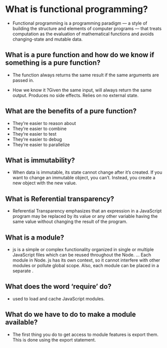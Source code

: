 # What is functional programming?

- Functional programming is a programming paradigm — a style of building the structure and elements of computer programs — that treats computation as the evaluation of mathematical functions and avoids changing-state and mutable data.

## What is a pure function and how do we know if something is a pure function?

- The function always returns the same result if the same arguments are passed in.

- How we know it ?Given the same input, will always return the same output. Produces no side effects. Relies on no external state.

## What are the benefits of a pure function?

- They’re easier to reason about
- They’re easier to combine
- They’re easier to test
- They’re easier to debug
- They’re easier to parallelize

## What is immutability?

- When data is immutable, its state cannot change after it’s created. If you want to change an immutable object, you can’t. Instead, you create a new object with the new value.

## What is Referential transparency?

- Referential Transparency emphasizes that an expression in a JavaScript program may be replaced by its value or any other variable having the same value without changing the result of the program.

## What is a module?

- js is a simple or complex functionality organized in single or multiple JavaScript files which can be reused throughout the Node. ... Each module in Node. js has its own context, so it cannot interfere with other modules or pollute global scope. Also, each module can be placed in a separate .

## What does the word ‘require’ do?

- used to load and cache JavaScript modules.

## What do we have to do to make a module available?

- The first thing you do to get access to module features is export them. This is done using the export statement.

